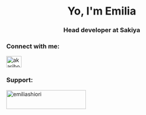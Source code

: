<h1 align="center">Yo, I'm Emilia</h1>
<h3 align="center">Head developer at Sakiya</h3>

<h3 align="left">Connect with me:</h3>
<p align="left">
<a href="https://discord.gg/akaribot" target="blank"><img align="center" src="https://raw.githubusercontent.com/rahuldkjain/github-profile-readme-generator/master/src/images/icons/Social/discord.svg" alt="akaribot" height="30" width="40" /></a>
</p>

<h3 align="left">Support:</h3>
<p><a href="https://ko-fi.com/emiliashiori"> <img align="left" src="https://cdn.ko-fi.com/cdn/kofi3.png?v=3" height="50" width="210" alt="emiliashiori" /></a></p><br><br>
